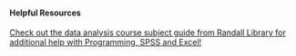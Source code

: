 #### Helpful Resources

[Check out the data analysis course subject guide from Randall Library for additional help with Programming, SPSS and Excel!](https://uncw.libguides.com/data_analysis/home)
